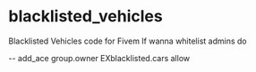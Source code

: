 # blacklisted_vehicles
Blacklisted Vehicles code for Fivem
 If wanna whitelist admins do 
 
 
 -- add_ace group.owner EXblacklisted.cars allow
